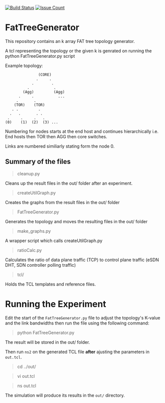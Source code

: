 [![Build Status](https://travis-ci.org/sameedali/FATGraphgenerator.svg?branch=master)](https://travis-ci.org/sameedali/FATGraphgenerator)
[![Issue Count](https://codeclimate.com/github/sameedali/FATGraphgenerator/badges/issue_count.svg)](https://codeclimate.com/github/sameedali/FATGraphgenerator)

FatTreeGenerator
=================

This repository contains an k array FAT tree topology generator.


A tcl representing the topology or the given k is genrated on running the python FatTreeGenerator.py script



Example topology:


                   (CORE)
                  .     .
                .        .
              .           .
            (Agg)         (Agg)
          .     .           ...
         .       .
        (TOR)    (TOR)
       . .         .
      .   .       . .
     .     .     .   .
    (0)    (1)  (2)  (3) ...


Numbering for nodes starts at the end host and continues hierarchically i.e. End hosts then TOR then AGG then core switches.


Links are numbered similiarly stating form the node 0.

## Summary of the files
> cleanup.py

Cleans up the result files in the out/ folder after an experiment.


> createUtilGraph.py

Creates the graphs from the result files in the out/ folder

> FatTreeGenerator.py

Generates the topology and moves the resulting files in the out/ folder


> make_graphs.py

A wrapper script which calls createUtilGraph.py


> ratioCalc.py

Calculates the ratio of data plane traffic (TCP) to control plane traffic (eSDN DHT, SDN controller polling traffic)


> tcl/

Holds the TCL templates and reference files.


# Running the Experiment
Edit the start of the `FatTreeGenerator.py` file to adjust the topology's K-value and the link bandwidths then run the file using the following command:
> python FatTreeGenerator.py

The result will be stored in the out/ folder.

Then run `ns2` on the generated TCL file **after** ajusting the parameters in `out.tcl`.

> cd ../out/

> vi out.tcl

> ns out.tcl

The simulation will produce its results in the `out/` directory.
